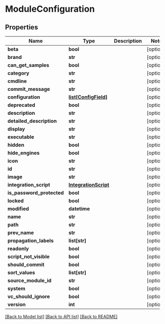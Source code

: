 # ModuleConfiguration

## Properties
Name | Type | Description | Notes
------------ | ------------- | ------------- | -------------
**beta** | **bool** |  | [optional] 
**brand** | **str** |  | [optional] 
**can_get_samples** | **bool** |  | [optional] 
**category** | **str** |  | [optional] 
**cmdline** | **str** |  | [optional] 
**commit_message** | **str** |  | [optional] 
**configuration** | [**list[ConfigField]**](ConfigField.md) |  | [optional] 
**deprecated** | **bool** |  | [optional] 
**description** | **str** |  | [optional] 
**detailed_description** | **str** |  | [optional] 
**display** | **str** |  | [optional] 
**executable** | **str** |  | [optional] 
**hidden** | **bool** |  | [optional] 
**hide_engines** | **bool** |  | [optional] 
**icon** | **str** |  | [optional] 
**id** | **str** |  | [optional] 
**image** | **str** |  | [optional] 
**integration_script** | [**IntegrationScript**](IntegrationScript.md) |  | [optional] 
**is_password_protected** | **bool** |  | [optional] 
**locked** | **bool** |  | [optional] 
**modified** | **datetime** |  | [optional] 
**name** | **str** |  | [optional] 
**path** | **str** |  | [optional] 
**prev_name** | **str** |  | [optional] 
**propagation_labels** | **list[str]** |  | [optional] 
**readonly** | **bool** |  | [optional] 
**script_not_visible** | **bool** |  | [optional] 
**should_commit** | **bool** |  | [optional] 
**sort_values** | **list[str]** |  | [optional] 
**source_module_id** | **str** |  | [optional] 
**system** | **bool** |  | [optional] 
**vc_should_ignore** | **bool** |  | [optional] 
**version** | **int** |  | [optional] 

[[Back to Model list]](README.md#documentation-for-models) [[Back to API list]](README.md#documentation-for-api-endpoints) [[Back to README]](README.md)


